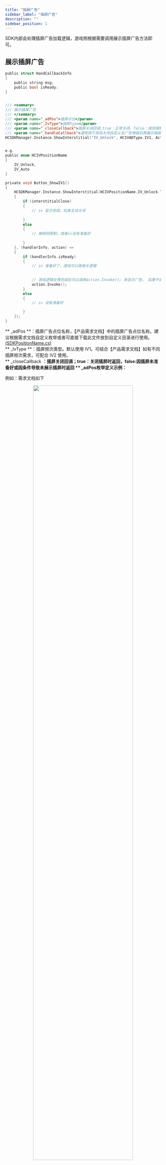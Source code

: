 ```yaml
---
title: "插屏广告"
sidebar_label: "插屏广告"
description: ""
sidebar_position: 1
---
```


SDK内部会处理插屏广告加载逻辑，游戏侧根据需要调用展示插屏广告方法即可。


## 展示插屏广告
```c
public struct HandCallbackInfo
{
    public string msg;
    public bool isReady;
}


/// <summary>
/// 展示插屏广告
/// </summary>
/// <param name="_adPos">插屏点位</param>
/// <param name="_IvType">插屏type</param>
/// <param name="_closeCallback">插屏关闭回调,true：正常关闭，false：规则限制或未准备好</param>
/// <param name="_handleCallback">通常用于游戏关闭自定义去广告弹框后再展示插屏广告</param>
HCSDKManager.Instance.ShowInterstitial("IV_Unlock", HCIVADType.IV1, Action<bool> _closeCallback = null ,Action<HandCallbackInfo, Action> _handleCallback = null);


e.g.
public enum HCIVPositionName
{
    IV_Unlock,
    IV_Auto
}

private void Button_ShowIV1()
{
    HCSDKManager.Instance.ShowInterstitial(HCIVPositionName.IV_Unlock.ToString(), HCIVADType.IV1, (interstitialClose) =>
    {   
        if (interstitialClose)
        {
            // iv 显示完成，玩家主动关闭
            
        }
        else
        {
            // 被规则限制，或者iv没有准备好 
            
        }
    }, (handlerInfo, action) =>
    {
        if (handlerInfo.isReady)
        {
            // iv 准备好了，游戏可以做相关逻辑 
            
            
            // 游戏逻辑处理完成后可以调用action.Invoke(); 来显示广告， 如果不需要显示（购买了去广告）就不需要调用action.Invoke();
            action.Invoke();
        }
        else
        {
            // iv 没有准备好

        }
    });
}

```

** _adPos **：插屏广告点位名称，【产品需求文档】中的插屏广告点位名称。建议根据需求文档自定义枚举或者可直接下载此文件放到自定义目录进行使用。[(SDKPositionName.cs)](https://touka-artifacts.oss-cn-beijing.aliyuncs.com/TKG%20%E5%8F%91%E8%A1%8C%E6%8A%80%E6%9C%AF/Hachi%20SDK/SDKPositionName.cs)<br/>
** _IvType **：插屏频次类型。默认使用 IV1。可结合【产品需求文档】如有不同插屏频次需求，可配合 IV2 使用。<br/>
** _closeCallback **：插屏关闭回调；true：关闭插屏时返回，false:因插屏未准备好或因条件导致未展示插屏时返回
** _adPos枚举定义示例：**<br/>

例如：需求文档如下<br/>

<center>

<img src="../../img/HCSDK/image59.png" width="80%" height="80%"/>

</center>

```c
public enum HCIVPositionName
{
    IV_Unlock,
    IV_Auto
}

HCSDKManager.Instance.ShowInterstitial(HCIVPositionName.IV_Unlock.ToString(), HCIVADType.IV1,(result)=> 
{
    if(result)
    {
       HCDebugger.LogDebug("插屏广告关闭");
    }
    else
    {
        HCDebugger.LogDebug("插屏未准备好或因条件导致未展示插屏");
    }
});
```



